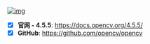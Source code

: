 [![img](https://img.shields.io/badge/opencv-blue)](https://docs.opencv.org/) 

- [x] **官网 - 4.5.5**: https://docs.opencv.org/4.5.5/  
- [x] **GitHub**: https://github.com/opencv/opencv 
